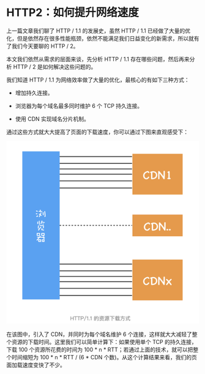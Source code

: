 # HTTP2：如何提升网络速度

上一篇文章我们聊了 HTTP / 1.1 的发展史，虽然 HTTP / 1.1 已经做了大量的优化，但是依然存在很多性能瓶颈，依然不能满足我们日益变化的新需求，所以就有了我们今天要聊的 HTTP / 2。

本文我们依然从需求的层面来谈，先分析 HTTP / 1.1 存在哪些问题，然后再来分析 HTTP / 2 是如何解决这些问题的。

我们知道 HTTP / 1.1 为网络效率做了大量的优化，最核心的有如下三种方式：

- 增加持久连接。

- 浏览器为每个域名最多同时维护 6 个 TCP 持久连接。

- 使用 CDN 实现域名分片机制。

通过这些方式就大大提高了页面的下载速度，你可以通过下图来直观感受下：

![HTTP/1.1的资源下载方式](./img/http-1.1-resource-download-mode.png)

在该图中，引入了 CDN，并同时为每个域名维护 6 个连接，这样就大大减轻了整个资源的下载时间。这里我们可以简单计算下：如果使用单个 TCP 的持久连接，下载 100 个资源所花费的时间为 100 * n * RTT；若通过上面的技术，就可以把整个时间缩短为 100 * n * RTT / (6 * CDN 个数)。从这个计算结果来看，我们的页面加载速度变快了不少。

